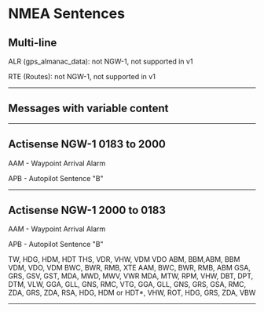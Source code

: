 
# NMEA Sentences

## Multi-line

ALR (gps_almanac_data): not NGW-1, not supported in v1

RTE (Routes): not NGW-1, not supported in v1

---

## Messages with variable content

---

## Actisense NGW-1 0183 to 2000

AAM - Waypoint Arrival Alarm

APB - Autopilot Sentence "B"

---

## Actisense NGW-1 2000 to 0183

AAM - Waypoint Arrival Alarm

APB - Autopilot Sentence "B"

TW,
HDG, HDM, HDT
THS,
VDR, VHW, VDM
VDO ABM, BBM,ABM, BBM VDM, VDO, VDM
BWC, BWR, RMB, XTE
AAM,  BWC, BWR, RMB, ABM
GSA,
GRS, GSV,
GST,
MDA, MWD, MWV, VWR
MDA, MTW,
RPM,
VHW,
DBT, DPT,
DTM,
VLW,
GGA, GLL, GNS, RMC,
VTG,
GGA, GLL, GNS, GRS, GSA, RMC, ZDA,
GRS, ZDA,
RSA,
HDG, HDM or HDT*, VHW,
ROT,
HDG,
GRS, ZDA,
VBW

---
